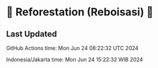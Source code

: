 
# 🌳 Reforestation (Reboisasi) 🌲

## Last Updated

GitHub Actions time: Mon Jun 24 08:22:32 UTC 2024

Indonesia/Jakarta time: Mon Jun 24 15:22:32 WIB 2024
